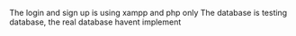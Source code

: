 The login and sign up is using xampp and php only
The database is testing database, the real database havent implement
